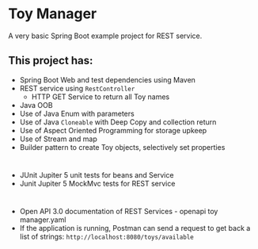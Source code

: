# Toy Manager

A very basic Spring Boot example project for REST service.

## This project has:
- Spring Boot Web and test dependencies using Maven
- REST service using `RestController`
  - HTTP GET Service to return all Toy names
- Java OOB
- Use of Java Enum with parameters
- Use of Java `Cloneable` with Deep Copy and collection return
- Use of Aspect Oriented Programming for storage upkeep
- Use of Stream and map
- Builder pattern to create Toy objects, selectively set properties
#
- JUnit Jupiter 5 unit tests for beans and Service
- Junit Jupiter 5 MockMvc tests for REST service
#
- Open API 3.0 documentation of REST Services - openapi toy manager.yaml
- If the application is running, Postman can send a request to get back a list of strings: `http://localhost:8080/toys/available`
